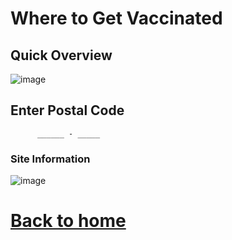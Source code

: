 # Where to Get Vaccinated
## Quick Overview
![image](https://user-images.githubusercontent.com/89262261/158026116-69b7b353-cd94-466a-bbb8-173616956f82.png)

## Enter Postal Code
          ______ - _____
### Site Information
![image](https://user-images.githubusercontent.com/89262261/158026190-6258405e-58c5-4281-9bd3-1354ff8f38d1.png)

# [Back to home](index)
